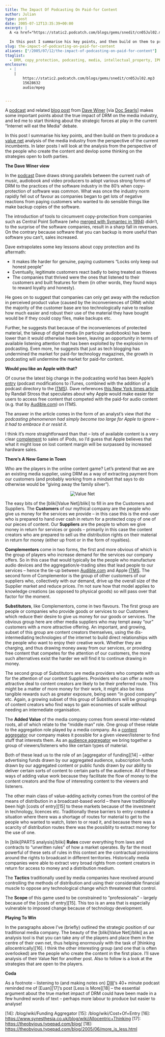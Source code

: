 ```yaml
---
title: The Impact Of Podcasting On Paid-for Content
author: Julian
type: post
date: 2005-07-12T13:35:39+00:00
excerpt: |
  A <a href="https://static2.podcatch.com/blogs/gems/snedit/cn05Jul02.mp3">podcast</a> and related <a href="https://archive.scripting.com/2005/07/02">blog post</a> from <a href="https://archive.scripting.com/">Dave Winer</a>  [via <a href="https://doc.weblogs.com/2005/07/03#whyDrmIsEbwuPartN">Doc Searls</a>] makes some important points about the true impact of <abbr title="Digital Rights Management">DRM</abbr> on the media industry, and led me to start thinking about the strategic forces at play in the current "Internet will eat the Media" debate. 
  
  In this post I summarise his key points, and then build on them to produce a <a href="/blog/wiki/Value+Net">value net</a> analysis of the media industry from the perspective of the current incumbents. In later posts I will look at the analysis from the perspective of the people who create the content and devlop some thinking on the strategies open to both parties.
slug: the-impact-of-podcasting-on-paid-for-content 
aliases: ["/2005/07/12/the-impact-of-podcasting-on-paid-for-content"]
ttaglist:
  - DRM, copy_protection, podcasting, media, intellectual_property, IPR, strategy
enclosure:
  - |
    |
        https://static2.podcatch.com/blogs/gems/snedit/cn05Jul02.mp3
        15628632
        audio/mpeg
        

---
```

A [podcast][1] and related [blog post][2] from [Dave Winer][3] [via [Doc Searls][4]] makes some important points about the true impact of DRM on the media industry, and led me to start thinking about the strategic forces at play in the current &#8220;Internet will eat the Media&#8221; debate. 

In this post I summarise his key points, and then build on them to produce a [value net][5] analysis of the media industry from the perspective of the current incumbents. In later posts I will look at the analysis from the perspective of the people who create the content and devlop some thinking on the strategies open to both parties.

**The Dave Winer view**
  
In the [podcast][1] Dave draws strong parallels between the current rush of music, audiobook and video producers to adopt various strong forms of DRM to the practices of the software industry in the 80&#8217;s when copy-protection of software was common. What was once the industry norm rapidly fell out of favour as companies began to get lots of negative reactions from paying customers who wanted to do sensible things like make backup copies of the software.

The introduction of tools to circumvent copy-protection from companies such as Central Point Software (who [merged with Symantec in 1994][6]) didn&#8217;t, to the surprise of the software companies, result in a sharp fall in revenues. On the contrary because software that you can backup is more useful than software you can&#8217;t, sales increased.

Dave extrapolates some key lessons about copy protection and its aftermath:

  * It makes life harder for genuine, paying customers &#8220;Locks only keep out honest people&#8221;
  * Eventually, legitimate customers react badly to being treated as thieves
  * The companies that thrived were the ones that listened to their customers and built features for them (in other words, they found ways to reward loyalty and honesty).

He goes on to suggest that companies can only get away with the reduction in perceived product value (caused by the inconveniences of DRM) whilst the majority of the customer base are too technologically naive to realise how much easier and robust their use of the material they have bought would be if they could copy files, make backups etc. 

Further, he suggests that because of the inconveniences of protected material, the takeup of digital media (in particular audiobooks) has been lower than it would otherwise have been, leaving an opportunity in terms of available listening attention that has been exploited by the explosion in podcasting. Even more, he suggests that just as tech blogging has undermined the market for paid-for technology magazines, the growth in podcasting will undermine the market for paid-for content.

**Would you like an Apple with that?**
  
Of course the latest big change in the podcasting world has been Apple&#8217;s [entry][7] (podcast modifications to iTunes, combined with the addition of a podcast directory to the [ITMS][8]). Dave references [this New York times article][9] by Randall Stross that speculates about why Apple would make easier for users to access free content that competed with the paid-for audio content (e.g. that by [Audible.com][10]) on ITMS. 

The answer in the article comes in the form of an analyst&#8217;s view <cite title="https://www.nytimes.com/2005/07/03/business/yourmoney/03digi.html?ei=5088&#038;en=d4c35012b853c2db&#038;ex=1278043200&#038;partner=rssnyt&#038;emc=rss&#038;pagewanted=all">that the podcasting phenomenon had simply become too large for Apple to ignore &#8211; it had to embrace it or resist it</cite>. 

I think it&#8217;s more straightforward than that &#8211; lots of available content is a very clear [complement][11] to sales of iPods, so I&#8217;d guess that Apple believes that what it might lose on lost content margin will be surpassed by increased hardware sales. 

**There&#8217;s A New Game in Town**
  
Who are the players in the online content game? Let&#8217;s pretend that we are an existing media supplier, using DRM as a way of extracting payment from our customers (and probably working from a mindset that says to do otherwise would be &#8220;giving away the family silver&#8221;).

<div style="text-align:center;">
  <img src="/blog/images/valuenet.gif" alt="Value Net" />
</div>

The easy bits of the [bliki]Value Net[/bliki] to fill in are the Customers and Suppliers. The **Customers** of our mythical company are the people who give us money for the services we provide &#8211; in this case this is the end-user who is prepared to hand over cash in return for a protected copy of one of our pieces of content. Our **Suppliers** are the people to whom we give money in return for services or goods &#8211; primarily in this case the content creators who are prepared to sell us the distribution rights on their material in return for money (either up front or in the form of royalties). 

**Complementors** come in two forms, the first and more obvious of which is the group of players who increase demand for the services our company offers. So in this case that would typically be the people who manufacture audio devices and the aggregation/e-trading sites that lead people to our services &#8211; hence the tie-up between [Audible.com][10] and Apple [ITMS][8]. The second form of Complementor is the group of other customers of our suppliers who, collectively with our demand, drive up the overall size of the Supplier market and reduce prices. I&#8217;m not sure how that model applies to knowledge creations (as opposed to physical goods) so will pass over that factor for the moment.

**Substitutors**, like Complementors, come in two flavours. The first group are people or companies who provide goods or services to our Customers which reduce their desire to give us money for our goods or services. The obvious group here are other media suppliers who may tempt away &#8220;our&#8221; customers with a more attractive offering. An important, and growing, subset of this group are content creators themselves, using the dis-intermediating technologies of the internet to build direct relationships with the people who want to enjoy their creative work. Whether they are charging, and thus drawing money away from our services, or providing free content that competes for the attention of our customers, the more such alternatives exist the harder we will find it to continue drawing in money.

The second group of Substitutors are media providers who compete with us for the attention of our content Suppliers. Providers who can offer a more attractive deal to content creators are likely to be their preferred route. This might be a matter of more money for their work, it might also be less tangible rewards such as greater exposure, being seen &#8220;in good company&#8221; etc. Again, a growing subset of this group of Substitutors will be groupings of content creators who find ways to gain economies of scale without needing an internediate organisation.

The **Added Value** of the media company comes from several inter-related roots, all of which relate to the &#8220;middle man&#8221; role. One group of these relate to the aggregation role played by a media company. As a [content aggregator][12] our company makes it possible for a given viewer/listener to find stuff that interests them. As an [audience aggregator][13] we bring together a group of viewers/listeners who like certain types of material. 

Both of these lead us to the role of an [aggregator of funding][14] &#8211; either advertising funds drawn by our aggregated audience, subscription funds drawn by our aggregated content or public funds drawn by our ability to deliver certain sorts of content to certain parts of the audience. All of these ways of adding value work because they facilitate the flow of money to the content creators and the flow of interesting content to the viewers and listeners. 

The other main class of value-adding activity comes from the control of the means of distribution in a broadcast-based world &#8211; there have traditionally been high [costs of entry][15] to these markets because of the investment in technology, licences etc. Traditionally these barriers to entry created a situation where there was a shortage of routes for material to get to the people who wanted to watch, listen to or read it, and because there was a scarcity of distribution routes there was the possiblity to extract money for the use of one.

In [bliki]PARTS analysis[/bliki] **Rules** cover everything from laws and contracts to &#8220;unwritten rules&#8221; of how a market operates. By far the most powerful of these sets of rules in this context are the contractual provisions around the rights to broadcast in different territories. Historically media companies were able to extract very broad rights from content creators in return for access to money and a distribution medium.

The **Tactics** traditionally used by media companies have revolved around controlling the methods of distribution and using their considerable financial muscle to oppose any technological change which threatened that control.

The **Scope** of this game used to be constrained to &#8220;professionals&#8221; &#8211; largely because of the [costs of entry][15]. This too is an area that is especially vulnerable to imposed change because of technology development.

**Playing To Win**
  
In the paragraphs above I&#8217;ve (briefly) outlined the strategic position of our traditional media company. The beauty of the [bliki]Value Net[/bliki] as an analysis tool is that you can take any of the players and place them in the centre of their own net, thus helping enormously with the task of [thinking allocentrically][16]. I think the other interesting group (and one that is often overlooked) are the people who create the content in the first place. I&#8217;ll save analysis of their Value Net for another post. Also to follow is a look at the strategies that are open to the players.

**Coda**
  
As a footnote &#8211; listening to (and making notes on) [DW][3]&#8216;s 40+ minute podcast reminded me of [Euan][17]&#8216;s post [Less is More][18] &#8211; the essential argument about the true market impact of DRM could have been made in a few hundred words of text &#8211; perhaps more labour to produce but easier to analyse!

 [1]: https://static2.podcatch.com/blogs/gems/snedit/cn05Jul02.mp3
 [2]: https://archive.scripting.com/2005/07/02
 [3]: https://archive.scripting.com/
 [4]: https://doc.weblogs.com/2005/07/03#whyDrmIsEbwuPartN
 [5]: /blog/wiki/Value+Net
 [6]: https://www.findarticles.com/p/articles/mi_m3563/is_n8_v10/ai_15416673
 [7]: https://www.apple.com/podcasting/
 [8]: https://www.apple.com/itunes/store/
 [9]: https://www.nytimes.com/2005/07/03/business/yourmoney/03digi.html?ei=5088&en=d4c35012b853c2db&ex=1278043200&partner=rssnyt&emc=rss&pagewanted=all
 [10]: https://www.audible.com/
 [11]: https://www.synesthesia.co.uk/blog/wiki/value+net#CompleMentors
 [12]: /blog/wiki/Content+Aggregator
 [13]: /blog/wiki/Audience+Aggregator
 [14]: /blog/wiki/Funding Aggregator
 [15]: /blog/wiki/Cost+Of+Entry
 [16]: https://www.synesthesia.co.uk/blog/wiki/Allocentric+Thinking
 [17]: https://theobvious.typepad.com/blog/
 [18]: https://theobvious.typepad.com/blog/2005/06/more_is_less.html